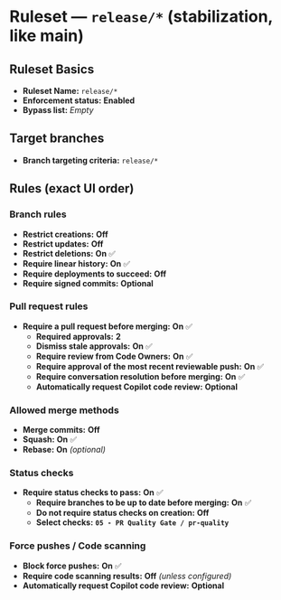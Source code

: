 <!--
###############################################################
# Ruleset-release-star.md
# Purpose:
#  - Click-through instructions to configure the "release/*" ruleset.
#  - Values are listed in the exact order the GitHub UI shows them.
###############################################################
-->

# Ruleset — `release/*` (stabilization, like main)

## Ruleset Basics
- **Ruleset Name:** `release/*`
- **Enforcement status:** **Enabled**
- **Bypass list:** *Empty*

## Target branches
- **Branch targeting criteria:** `release/*`

## Rules (exact UI order)

### Branch rules
- **Restrict creations:** **Off**
- **Restrict updates:** **Off**
- **Restrict deletions:** **On** ✅
- **Require linear history:** **On** ✅
- **Require deployments to succeed:** **Off**
- **Require signed commits:** **Optional**

### Pull request rules
- **Require a pull request before merging:** **On** ✅
  - **Required approvals:** **2**  <!-- recommended for releases -->
  - **Dismiss stale approvals:** **On** ✅
  - **Require review from Code Owners:** **On** ✅
  - **Require approval of the most recent reviewable push:** **On** ✅
  - **Require conversation resolution before merging:** **On** ✅
  - **Automatically request Copilot code review:** **Optional**

### Allowed merge methods
- **Merge commits:** **Off**
- **Squash:** **On** ✅
- **Rebase:** **On** *(optional)*

### Status checks
- **Require status checks to pass:** **On** ✅
  - **Require branches to be up to date before merging:** **On** ✅
  - **Do not require status checks on creation:** **Off**
  - **Select checks:** **`05 - PR Quality Gate / pr-quality`**

### Force pushes / Code scanning
- **Block force pushes:** **On** ✅
- **Require code scanning results:** **Off** *(unless configured)*
- **Automatically request Copilot code review:** **Optional**
